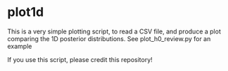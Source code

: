 # plot1d

This is a very simple plotting script, to read a CSV file, and produce a plot comparing the 1D posterior distributions. See plot_h0_review.py for an example

If you use this script, please credit this repository! 
